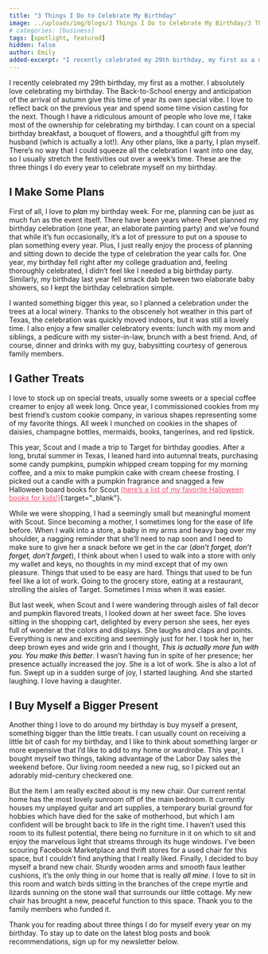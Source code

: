 ```yaml
---
title: "3 Things I Do to Celebrate My Birthday"
image: ../uploads/img/blogs/3 Things I Do to Celebrate My Birthday/3 Things I Do to Celebrate My Birthday.png
# categories: [business]
tags: [spotlight, featured]
hidden: false
author: Emily
added-excerpt: "I recently celebrated my 29th birthday, my first as a mother. I absolutely love celebrating my birthday. The Back-to-School energy and anticipation of the arrival of autumn give this time of year its own special vibe. I love to reflect back on the previous year and spend some time vision casting for the next."
---
```


<style> em {color: black;} p a {color: #f0506e;}</style>

I recently celebrated my 29th birthday, my first as a mother. I absolutely love celebrating my birthday. The Back-to-School energy and anticipation of the arrival of autumn give this time of year its own special vibe. I love to reflect back on the previous year and spend some time vision casting for the next. Though I have a ridiculous amount of people who love me, I take most of the ownership for celebrating my birthday. I can count on a special birthday breakfast, a bouquet of flowers, and a thoughtful gift from my husband (which is actually a lot!). Any other plans, like a party, I plan myself. There’s no way that I could squeeze all the celebration I want into one day, so I usually stretch the festivities out over a week’s time. These are the three things I do every year to celebrate myself on my birthday.

## I Make Some Plans

First of all, I love to _plan_ my birthday week. For me, planning can be just as much fun as the event itself. There have been years where Peet planned my birthday celebration (one year, an elaborate painting party) and we’ve found that while it’s fun occasionally, it’s a lot of pressure to put on a spouse to plan something every year. Plus, I just really enjoy the process of planning and sitting down to decide the type of celebration the year calls for. One year, my birthday fell right after my college graduation and, feeling thoroughly celebrated, I didn’t feel like I needed a big birthday party. Similarly, my birthday last year fell smack dab between two elaborate baby showers, so I kept the birthday celebration simple.

I wanted something bigger this year, so I planned a celebration under the trees at a local winery. Thanks to the obscenely hot weather in this part of Texas, the celebration was quickly moved indoors, but it was still a lovely time. I also enjoy a few smaller celebratory events: lunch with my mom and siblings, a pedicure with my sister-in-law, brunch with a best friend. And, of course, dinner and drinks with my guy, babysitting courtesy of generous family members.

## I Gather Treats

I love to stock up on special treats, usually some sweets or a special coffee creamer to enjoy all week long. Once year, I commissioned cookies from my best friend’s custom cookie company, in various shapes representing some of my favorite things. All week I munched on cookies in the shapes of daisies, champagne bottles, mermaids, books, tangerines, and red lipstick.

This year, Scout and I made a trip to Target for birthday goodies. After a long, brutal summer in Texas, I leaned hard into autumnal treats, purchasing some candy pumpkins, pumpkin whipped cream topping for my morning coffee, and a mix to make pumpkin cake with cream cheese frosting. I picked out a candle with a pumpkin fragrance and snagged a few Halloween board books for Scout [(here’s a list of my favorite Halloween books for kids!)](https://project-emily.com/halloween-picture-books/){:target="\_blank"}.

While we were shopping, I had a seemingly small but meaningful moment with Scout. Since becoming a mother, I sometimes long for the ease of life before. When I walk into a store, a baby in my arms and heavy bag over my shoulder, a nagging reminder that she’ll need to nap soon and I need to make sure to give her a snack before we get in the car (_don’t forget, don’t forget, don’t forget_), I think about when I used to walk into a store with only my wallet and keys, no thoughts in my mind except that of my own pleasure. Things that used to be easy are hard. Things that used to be fun feel like a lot of work. Going to the grocery store, eating at a restaurant, strolling the aisles of Target. Sometimes I miss when it was easier.

But last week, when Scout and I were wandering through aisles of fall decor and pumpkin flavored treats, I looked down at her sweet face. She loves sitting in the shopping cart, delighted by every person she sees, her eyes full of wonder at the colors and displays. She laughs and claps and points. Everything is new and exciting and seemingly just for her. I took her in, her deep brown eyes and wide grin and I thought, _This is actually more fun with you. You make this better_. I wasn’t having fun in spite of her presence; her presence actually increased the joy. She is a lot of work. She is also a lot of fun. Swept up in a sudden surge of joy, I started laughing. And she started laughing. I love having a daughter.

## I Buy Myself a Bigger Present

Another thing I love to do around my birthday is buy myself a present, something bigger than the little treats. I can usually count on receiving a little bit of cash for my birthday, and I like to think about something larger or more expensive that I’d like to add to my home or wardrobe. This year, I bought myself two things, taking advantage of the Labor Day sales the weekend before. Our living room needed a new rug, so I picked out an adorably mid-century checkered one.

But the item I am really excited about is my new chair. Our current rental home has the most lovely sunroom off of the main bedroom. It currently houses my unplayed guitar and art supplies, a temporary burial ground for hobbies which have died for the sake of motherhood, but which I am confident will be brought back to life in the right time. I haven’t used this room to its fullest potential, there being no furniture in it on which to sit and enjoy the marvelous light that streams through its huge windows. I’ve been scouring Facebook Marketplace and thrift stores for a used chair for this space, but I couldn’t find anything that I really liked. Finally, I decided to buy myself a brand new chair. Sturdy wooden arms and smooth faux leather cushions, it’s the only thing in our home that is really _all mine_. I love to sit in this room and watch birds sitting in the branches of the crepe myrtle and lizards sunning on the stone wall that surrounds our little cottage. My new chair has brought a new, peaceful function to this space. Thank you to the family members who funded it.

Thank you for reading about three things I do for myself every year on my birthday. To stay up to date on the latest blog posts and book recommendations, sign up for my newsletter below.
